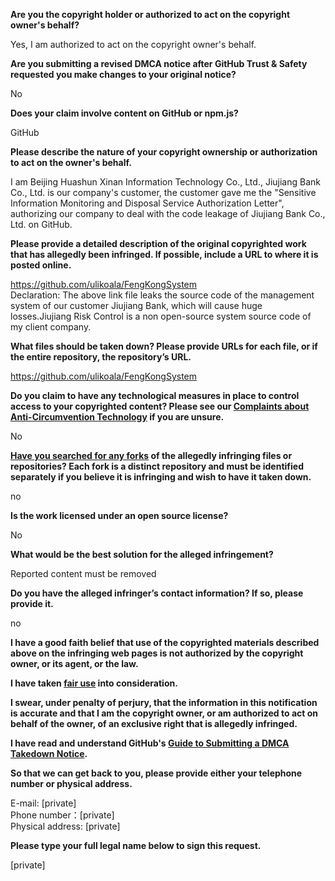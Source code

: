 **Are you the copyright holder or authorized to act on the copyright owner's behalf?**

Yes, I am authorized to act on the copyright owner's behalf.

**Are you submitting a revised DMCA notice after GitHub Trust & Safety requested you make changes to your original notice?**

No

**Does your claim involve content on GitHub or npm.js?**

GitHub

**Please describe the nature of your copyright ownership or authorization to act on the owner's behalf.**

I am Beijing Huashun Xinan Information Technology Co., Ltd., Jiujiang Bank Co., Ltd. is our company's customer, the customer gave me the "Sensitive Information Monitoring and Disposal Service Authorization Letter", authorizing our company to deal with the code leakage of Jiujiang Bank Co., Ltd. on GitHub.

**Please provide a detailed description of the original copyrighted work that has allegedly been infringed. If possible, include a URL to where it is posted online.**

https://github.com/ulikoala/FengKongSystem  
Declaration: The above link file leaks the source code of the management system of our customer Jiujiang Bank, which will cause huge losses.Jiujiang Risk Control is a non open-source system source code of my client company.

**What files should be taken down? Please provide URLs for each file, or if the entire repository, the repository’s URL.**

https://github.com/ulikoala/FengKongSystem

**Do you claim to have any technological measures in place to control access to your copyrighted content? Please see our <a href="https://docs.github.com/articles/guide-to-submitting-a-dmca-takedown-notice#complaints-about-anti-circumvention-technology">Complaints about Anti-Circumvention Technology</a> if you are unsure.**

No

**<a href="https://docs.github.com/articles/dmca-takedown-policy#b-what-about-forks-or-whats-a-fork">Have you searched for any forks</a> of the allegedly infringing files or repositories? Each fork is a distinct repository and must be identified separately if you believe it is infringing and wish to have it taken down.**

no

**Is the work licensed under an open source license?**

No

**What would be the best solution for the alleged infringement?**

Reported content must be removed

**Do you have the alleged infringer’s contact information? If so, please provide it.**

no

**I have a good faith belief that use of the copyrighted materials described above on the infringing web pages is not authorized by the copyright owner, or its agent, or the law.**

**I have taken <a href="https://www.lumendatabase.org/topics/22">fair use</a> into consideration.**

**I swear, under penalty of perjury, that the information in this notification is accurate and that I am the copyright owner, or am authorized to act on behalf of the owner, of an exclusive right that is allegedly infringed.**

**I have read and understand GitHub's <a href="https://docs.github.com/articles/guide-to-submitting-a-dmca-takedown-notice/">Guide to Submitting a DMCA Takedown Notice</a>.**

**So that we can get back to you, please provide either your telephone number or physical address.**

E-mail: [private]  
Phone number：[private]  
Physical address: [private]  

**Please type your full legal name below to sign this request.**

[private]  
